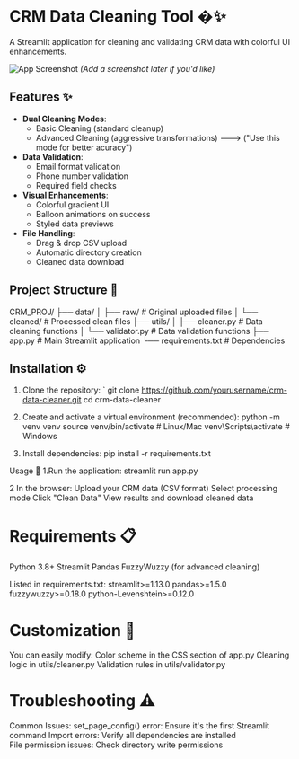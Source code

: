 # CRM Data Cleaning Tool �✨

A Streamlit application for cleaning and validating CRM data with colorful UI enhancements.

![App Screenshot](screenshot.png) *(Add a screenshot later if you'd like)*

## Features ✨

- **Dual Cleaning Modes**:
  - Basic Cleaning (standard cleanup)
  - Advanced Cleaning (aggressive transformations) ---> ("Use this mode for better acuracy")
- **Data Validation**:
  - Email format validation
  - Phone number validation
  - Required field checks
- **Visual Enhancements**:
  - Colorful gradient UI
  - Balloon animations on success
  - Styled data previews
- **File Handling**:
  - Drag & drop CSV upload
  - Automatic directory creation
  - Cleaned data download

## Project Structure 📂
CRM_PROJ/
├── data/
│ ├── raw/ # Original uploaded files
│ └── cleaned/ # Processed clean files
├── utils/
│ ├── cleaner.py # Data cleaning functions
│ └── validator.py # Data validation functions
├── app.py # Main Streamlit application
└── requirements.txt # Dependencies

## Installation ⚙️

1. Clone the repository:
   `
   git clone https://github.com/yourusername/crm-data-cleaner.git
   cd crm-data-cleaner

2. Create and activate a virtual environment (recommended):
    python -m venv venv
    source venv/bin/activate  # Linux/Mac
    venv\Scripts\activate     # Windows

3. Install dependencies:
    pip install -r requirements.txt

Usage 🚀
1.Run the application:
    streamlit run app.py

2 In the browser:
    Upload your CRM data (CSV format)
    Select processing mode
    Click "Clean Data"
    View results and download cleaned data

# Requirements 📋
Python 3.8+
Streamlit
Pandas
FuzzyWuzzy (for advanced cleaning)

Listed in requirements.txt:
    streamlit>=1.13.0
    pandas>=1.5.0
    fuzzywuzzy>=0.18.0
    python-Levenshtein>=0.12.0

# Customization 🎨

You can easily modify:
    Color scheme in the CSS section of app.py
    Cleaning logic in utils/cleaner.py
    Validation rules in utils/validator.py

# Troubleshooting ⚠️

Common Issues:
    set_page_config() error: Ensure it's the first Streamlit command
    Import errors: Verify all dependencies are installed    
    File permission issues: Check directory write permissions

